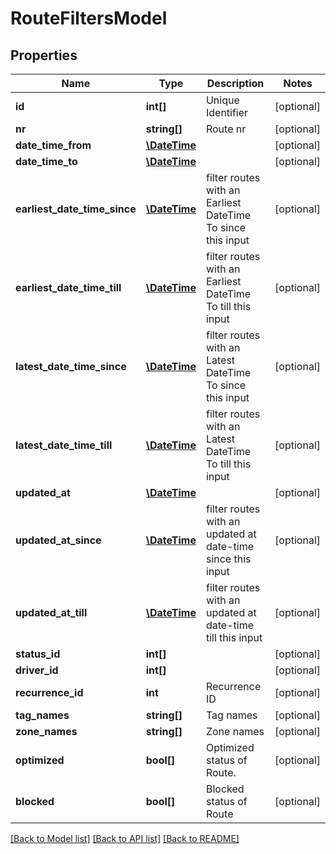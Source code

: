 # RouteFiltersModel

## Properties
Name | Type | Description | Notes
------------ | ------------- | ------------- | -------------
**id** | **int[]** | Unique Identifier | [optional] 
**nr** | **string[]** | Route nr | [optional] 
**date_time_from** | [**\DateTime**](\DateTime.md) |  | [optional] 
**date_time_to** | [**\DateTime**](\DateTime.md) |  | [optional] 
**earliest_date_time_since** | [**\DateTime**](\DateTime.md) | filter routes with an Earliest DateTime To since this input | [optional] 
**earliest_date_time_till** | [**\DateTime**](\DateTime.md) | filter routes with an Earliest DateTime To till this input | [optional] 
**latest_date_time_since** | [**\DateTime**](\DateTime.md) | filter routes with an Latest DateTime To since this input | [optional] 
**latest_date_time_till** | [**\DateTime**](\DateTime.md) | filter routes with an Latest DateTime To till this input | [optional] 
**updated_at** | [**\DateTime**](\DateTime.md) |  | [optional] 
**updated_at_since** | [**\DateTime**](\DateTime.md) | filter routes with an updated at date-time since this input | [optional] 
**updated_at_till** | [**\DateTime**](\DateTime.md) | filter routes with an updated at date-time till this input | [optional] 
**status_id** | **int[]** |  | [optional] 
**driver_id** | **int[]** |  | [optional] 
**recurrence_id** | **int** | Recurrence ID | [optional] 
**tag_names** | **string[]** | Tag names | [optional] 
**zone_names** | **string[]** | Zone names | [optional] 
**optimized** | **bool[]** | Optimized status of Route. | [optional] 
**blocked** | **bool[]** | Blocked status of Route | [optional] 

[[Back to Model list]](../README.md#documentation-for-models) [[Back to API list]](../README.md#documentation-for-api-endpoints) [[Back to README]](../README.md)


